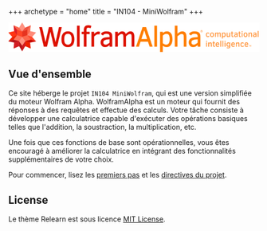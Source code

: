 +++
archetype = "home"
title = "IN104 - MiniWolfram"
+++

![Image of Wolfram Alpha](wolfram-alpha.svg?width=100%^&height=100%)

## Vue d'ensemble

Ce site héberge le projet `IN104 MiniWolfram`, qui est une version simplifiée du moteur Wolfram Alpha. WolframAlpha est
un moteur qui fournit des réponses à des requêtes et effectue des calculs. Votre tâche consiste à développer une
calculatrice capable d'exécuter des opérations basiques telles que l'addition, la soustraction, la multiplication, etc.

Une fois que ces fonctions de base sont opérationnelles, vous êtes encouragé à améliorer la calculatrice en intégrant
des fonctionnalités supplémentaires de votre choix.

Pour commencer, lisez les [premiers pas](must_known/first-step) et les [directives du projet](/project/description).

## License

Le thème Relearn est sous licence [MIT License](https://github.com/McShelby/hugo-theme-relearn/blob/main/LICENSE).
